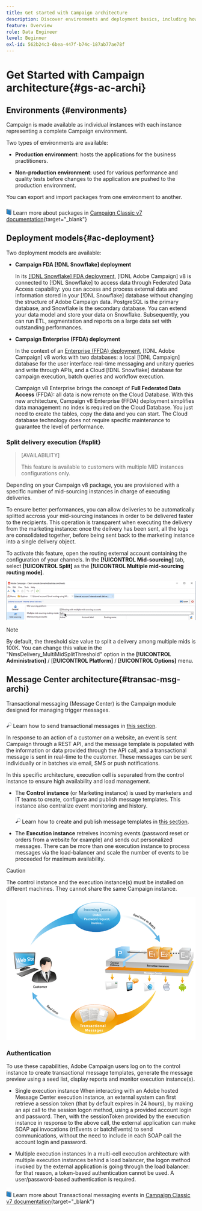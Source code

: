 ```yaml
---
title: Get started with Campaign architecture
description: Discover environments and deployment basics, including how to report on a campaign environment.
feature: Overview
role: Data Engineer
level: Beginner
exl-id: 562b24c3-6bea-447f-b74c-187ab77ae78f
---
```

# Get Started with Campaign architecture{#gs-ac-archi}

## Environments {#environments}

Campaign is made available as individual instances with each instance representing a complete Campaign environment.

Two types of environments are available:

* **Production environment**: hosts the applications for the business practitioners.

* **Non-production environment**: used for various performance and quality tests before changes to the application are pushed to the production environment.

You can export and import packages from one environment to another.

![](../assets/do-not-localize/book.png) Learn more about packages in [Campaign Classic v7 documentation](https://experienceleague.adobe.com/docs/campaign-classic/using/getting-started/administration-basics/working-with-data-packages.html){target="_blank"}

## Deployment models{#ac-deployment}

Two deployment models are available:

* **Campaign FDA [!DNL Snowflake] deployment**

    In its [[!DNL Snowflake] FDA deployment](fda-deployment.md), [!DNL Adobe Campaign] v8 is connected to [!DNL Snowflake] to access data through Federated Data Access capability: you can access and process external data and information stored in your [!DNL Snowflake] database without changing the structure of Adobe Campaign data. PostgreSQL is the primary database, and Snowflake is the secondary database. You can extend your data model and store your data on Snowflake. Subsequently, you can run ETL, segmentation and reports on a large data set with outstanding performances.

* **Campaign Enterprise (FFDA) deployment**

    In the context of an [Enterprise (FFDA) deployment](enterprise-deployment.md), [!DNL Adobe Campaign] v8 works with two databases: a local [!DNL Campaign] database for the user interface real-time messaging and unitary queries and write through APIs, and a Cloud [!DNL Snowflake] database for campaign execution, batch queries and workflow execution.

    Campaign v8 Enterprise brings the concept of **Full Federated Data Access** (FFDA): all data is now remote on the Cloud Database. With this new architecture, Campaign v8 Enterprise (FFDA) deployment simplifies data management: no index is required on the Cloud Database. You just need to create the tables, copy the data and you can start. The Cloud database technology does not require specific maintenance to guarantee the level of performance.

### Split delivery execution {#split}

>[AVAILABILITY]
>
>This feature is available to customers with multiple MID instances configurations only.

Depending on your Campaign v8 package, you are provisioned with a specific number of mid-sourcing instances in charge of executing deliveries. 

To ensure better performances, you can allow deliveries to be automatically splitted accross your mid-sourcing instances in order to be delivered faster to the recipients. This operation is transparent when executing the delivery from the marketing instance: once the delivery has been sent, all the logs are consolidated together, before being sent back to the marketing instance into a single delivery object.

To activate this feature, open the routing external account containing the configuration of your channels. In the **[!UICONTROL Mid-sourcing]** tab, select **[!UICONTROL Split]** as the **[!UICONTROL Multiple mid-sourcing routing mode]**.

![](assets/splitted-delivery.png) 

>[!NOTE]
>
>By default, the threshold size value to split a delivery among multiple mids is 100K. You can change this value in the "NmsDelivery_MultiMidSplitThreshold" option in the **[!UICONTROL Administration]** / [**[!UICONTROL Platform]** / **[!UICONTROL Options]** menu. 

## Message Center architecture{#transac-msg-archi}

Transactional messaging (Message Center) is the Campaign module designed for managing trigger messages. 

![](../assets/do-not-localize/glass.png) Learn how to send transactional messages in [this section](../send/transactional.md).

In response to an action of a customer on a website, an event is sent Campaign through a REST API, and the message template is populated with the information or data provided through the API call, and a transactional message is sent in real-time to the customer. These messages can be sent individually or in batches via email, SMS or push notifications. 

In this specific architecture, execution cell is separated from the control instance to ensure high availability and load management.

* The **Control instance** (or Marketing instance) is used by marketers and IT teams to create, configure and publish message templates. This instance also centralize event monitoring and history.
    
    ![](../assets/do-not-localize/glass.png) Learn how to create and publish message templates in [this section](../send/transactional.md).

* The **Execution instance** retreives incoming events (password reset or orders from a website for example) and sends out personalized messages. There can be more than one execution instance to process messages via the load-balancer and scale the number of events to be proceeded for maximum availability.

>[!CAUTION]
>
>The control instance and the execution instance(s) must be installed on different machines. They cannot share the same Campaign instance.

![](assets/messagecenter_diagram.png)

### Authentication

To use these capabilities, Adobe Campaign users log on to the control instance to create transactional message templates, generate the message preview using a seed list, display reports and monitor execution instance(s).

* Single execution instance
    When interacting with an Adobe hosted Message Center execution instance, an external system can first retrieve a session token (that by default expires in 24 hours), by making an api call to the session logon method, using a provided account login and password.
    Then, with the sessionToken provided by the execution instance in response to the above call, the external application can make SOAP api invocations (rtEvents or batchEvents) to send communications, without the need to include in each SOAP call the account login and password.
 
* Multiple execution instances
    In a multi-cell execution architecture with multiple execution instances behind a load balancer, the logon method invoked by the external application is going through the load balancer: for that reason, a token-based authentication cannot  be used. A user/password-based authentication is required. 

![](../assets/do-not-localize/book.png) Learn more about Transactional messaging events in [Campaign Classic v7 documentation](https://experienceleague.adobe.com/docs/campaign-classic/using/transactional-messaging/processing/event-description.html#about-transactional-messaging-datamodel){target="_blank"}
